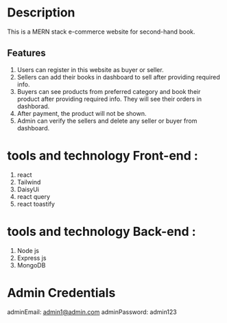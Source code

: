 # Description 
This is a MERN stack e-commerce website for second-hand book. 

## Features
1. Users can register in this website as buyer or seller.
2. Sellers can add their books in dashboard to sell after providing required info.
3. Buyers can see products from preferred category and book their product after providing required info. They will see their orders in dashborad.
4. After payment, the product will not be shown.
5. Admin can verify the sellers and delete any seller or buyer from dashboard.

# tools and technology Front-end :
1. react
2. Tailwind
3. DaisyUi
4. react query
5. react toastify

# tools and technology Back-end :
1. Node js
2. Express js
3. MongoDB

# Admin Credentials
adminEmail: admin1@admin.com
adminPassword: admin123
